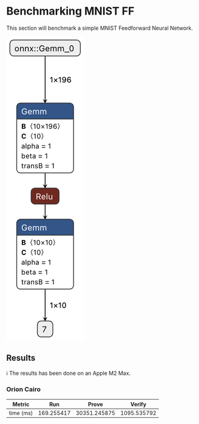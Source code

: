 # Benchmarking MNIST FF

This section will benchmark a simple MNIST Feedforward Neural Network. 

![graph netron](mnist-ff.onnx.png)

## Results

ℹ️ The results has been done on an Apple M2 Max.

### Orion Cairo

| Metric    | Run        | Prove        | Verify      |
| --------- | ---------- | ------------ | ----------- |
| time (ms) | 169.255417 | 30351.245875 | 1095.535792 |